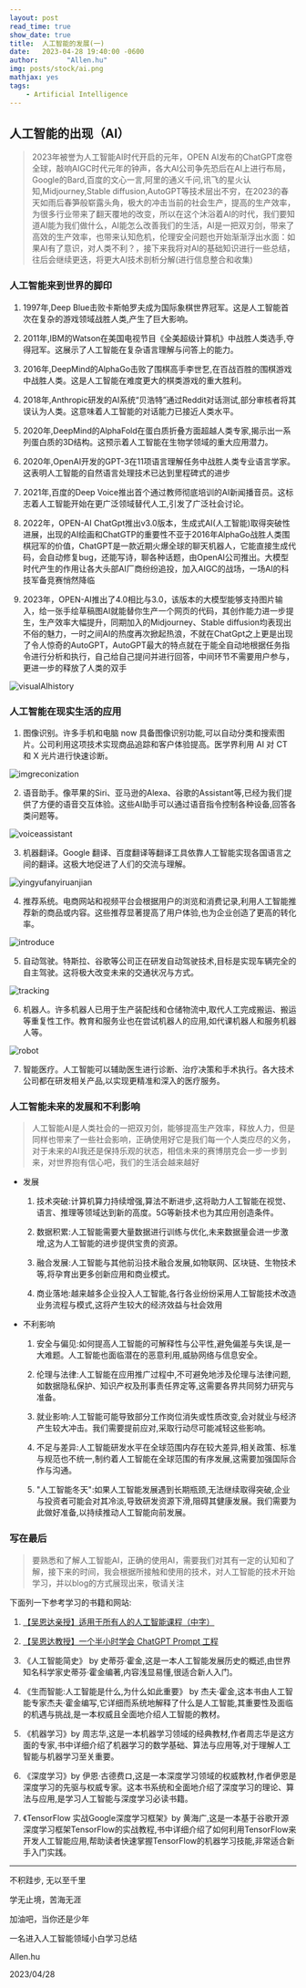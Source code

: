 ```yaml
---
layout: post
read_time: true
show_date: true
title:  人工智能的发展(一)
date:   2023-04-28 19:40:00 -0600
author:       "Allen.hu"
img: posts/stock/ai.png
mathjax: yes
tags:
    - Artificial Intelligence
---
```



## 人工智能的出现（AI）

> 2023年被誉为人工智能AI时代开启的元年，OPEN AI发布的ChatGPT席卷全球，敲响AIGC时代元年的钟声，各大AI公司争先恐后在AI上进行布局，Google的Bard,百度的文心一言,阿里的通义千问,讯飞的星火认知,Midjourney,Stable diffusion,AutoGPT等技术层出不穷，在2023的春天如雨后春笋般崭露头角，极大的冲击当前的社会生产，提高的生产效率，为很多行业带来了翻天覆地的改变，所以在这个沐浴着AI的时代，我们要知道AI能为我们做什么，AI能怎么改善我们的生活，AI是一把双刃剑，带来了高效的生产效率，也带来认知危机，伦理安全问题也开始渐渐浮出水面：如果AI有了意识，对人类不利？，接下来我将对AI的基础知识进行一些总结，往后会继续更迭，将更大AI技术剖析分解(进行信息整合和收集)


### 人工智能来到世界的脚印

1. 1997年,Deep Blue击败卡斯帕罗夫成为国际象棋世界冠军。这是人工智能首次在复杂的游戏领域战胜人类,产生了巨大影响。

2. 2011年,IBM的Watson在美国电视节目《全美超级计算机》中战胜人类选手,夺得冠军。这展示了人工智能在复杂语言理解与问答上的能力。

3. 2016年,DeepMind的AlphaGo击败了围棋高手李世乭,在百战百胜的围棋游戏中战胜人类。这是人工智能在难度更大的棋类游戏的重大胜利。

4. 2018年,Anthropic研发的AI系统“贝浩特”通过Reddit对话测试,部分审核者将其误认为人类。这意味着人工智能的对话能力已接近人类水平。

5. 2020年,DeepMind的AlphaFold在蛋白质折叠方面超越人类专家,揭示出一系列蛋白质的3D结构。这预示着人工智能在生物学领域的重大应用潜力。

6. 2020年,OpenAI开发的GPT-3在11项语言理解任务中战胜人类专业语言学家。这表明人工智能的自然语言处理技术已达到里程碑式的进步

7. 2021年,百度的Deep Voice推出首个通过教师彻底培训的AI新闻播音员。这标志着人工智能开始在更广泛领域替代人工,引发了广泛社会讨论。

8. 2022年，OPEN-AI ChatGpt推出v3.0版本，生成式AI(人工智能)取得突破性进展，出现的AI绘画和ChatGTP的重要性不亚于2016年AlphaGo战胜人类围棋冠军的价值，ChatGPT是一款近期火爆全球的聊天机器人，它能直接生成代码，会自动修复bug，还能写诗，聊各种话题，由OpenAI公司推出。大模型时代产生的作用让各大头部AI厂商纷纷追投，加入AIGC的战场，一场AI的科技军备竞赛悄然降临

9. 2023年，OPEN-AI推出了4.0相比与3.0，该版本的大模型能够支持图片输入，给一张手绘草稿图AI就能替你生产一个网页的代码，其创作能力进一步提生，生产效率大幅提升，同期加入的Midjourney、Stable diffusion均表现出不俗的魅力，一时之间AI的热度再次掀起热浪，不就在ChatGpt之上更是出现了令人惊奇的AutoGPT，AutoGPT最大的特点就在于能全自动地根据任务指令进行分析和执行，自己给自己提问并进行回答，中间环节不需要用户参与，更进一步的释放了人类的双手

![visualAIhistory](../assets/img/posts/stock/visualhistoryofai.webp)

### 人工智能在现实生活的应用


1. 图像识别。许多手机和电脑 now 具备图像识别功能,可以自动分类和搜索图片。公司利用这项技术实现商品追踪和客户体验提高。医学界利用 AI 对 CT 和 X 光片进行快速诊断。

![imgreconization](../assets/img/posts/stock/img_reconization.jpg)

2. 语音助手。像苹果的Siri、亚马逊的Alexa、谷歌的Assistant等,已经为我们提供了方便的语音交互体验。这些AI助手可以通过语音指令控制各种设备,回答各类问题等。

![voiceassistant](../assets/img/posts/stock/voiceassistant.jpg)

3. 机器翻译。Google 翻译、百度翻译等翻译工具依靠人工智能实现各国语言之间的翻译。这极大地促进了人们的交流与理解。

![yingyufanyiruanjian](../assets/img/posts/stock/yingyufanyiruanjian.jpg)

4. 推荐系统。电商网站和视频平台会根据用户的浏览和消费记录,利用人工智能推荐新的商品或内容。这些推荐显著提高了用户体验,也为企业创造了更高的转化率。

![introduce](../assets/img/posts/stock/introduce.png)

5. 自动驾驶。特斯拉、谷歌等公司正在研发自动驾驶技术,目标是实现车辆完全的自主驾驶。这将极大改变未来的交通状况与方式。

![tracking](../assets/img/posts/stock/43fd-knqqqmv3268043.gif)

6. 机器人。许多机器人已用于生产装配线和仓储物流中,取代人工完成搬运、搬运等重复性工作。教育和服务业也在尝试机器人的应用,如代课机器人和服务机器人等。

![robot](../assets/img/posts/stock/robot.jpg)

7. 智能医疗。人工智能可以辅助医生进行诊断、治疗决策和手术执行。各大技术公司都在研发相关产品,以实现更精准和深入的医疗服务。


### 人工智能未来的发展和不利影响

>人工智能AI是人类社会的一把双刃剑，能够提高生产效率，释放人力，但是同样也带来了一些社会影响，正确使用好它是我们每一个人类应尽的义务，对于未来的AI我还是保持乐观的状态，相信未来的赛博朋克会一步一步到来，对世界抱有信心吧，我们的生活会越来越好

- 发展

    1. 技术突破:计算机算力持续增强,算法不断进步,这将助力人工智能在视觉、语言、推理等领域达到新的高度。5G等新技术也为其应用创造条件。

    2. 数据积累:人工智能需要大量数据进行训练与优化,未来数据量会进一步激增,这为人工智能的进步提供宝贵的资源。

    3. 融合发展:人工智能与其他前沿技术融合发展,如物联网、区块链、生物技术等,将孕育出更多创新应用和商业模式。

    4. 商业落地:越来越多企业投入人工智能,各行各业纷纷采用人工智能技术改造业务流程与模式,这将产生较大的经济效益与社会效用


- 不利影响
    1. 安全与偏见:如何提高人工智能的可解释性与公平性,避免偏差与失误,是一大难题。人工智能也面临潜在的恶意利用,威胁网络与信息安全。

    2. 伦理与法律:人工智能在应用推广过程中,不可避免地涉及伦理与法律问题,如数据隐私保护、知识产权及刑事责任界定等,这需要各界共同努力研究与准备。

    3. 就业影响:人工智能可能导致部分工作岗位消失或性质改变,会对就业与经济产生较大冲击。我们需要提前应对,采取行动尽可能减轻这些影响。

    4. 不足与差异:人工智能研发水平在全球范围内存在较大差异,相关政策、标准与规范也不统一,制约着人工智能在全球范围的有序发展,这需要加强国际合作与沟通。

    5. "人工智能冬天":如果人工智能发展遇到长期瓶颈,无法继续取得突破,企业与投资者可能会对其冷淡,导致研发资源下滑,阻碍其健康发展。我们需要为此做好准备,以持续推动人工智能向前发展。


### 写在最后

>要熟悉和了解人工智能AI，正确的使用AI，需要我们对其有一定的认知和了解，接下来的时间，我会根据所接触和使用的技术，对人工智能的技术开始学习，并以blog的方式展现出来，敬请关注

下面列一下参考学习的书籍和网站:

1. [【吴恩达亲授】适用于所有人的人工智能课程（中字）](https://www.bilibili.com/video/av95146045/)

2. [【吴恩达教授】一个半小时学会 ChatGPT Prompt 工程](https://www.deeplearning.ai/short-courses/chatgpt-prompt-engineering-for-developers/)

3. 《人工智能简史》 by 史蒂芬·霍金,这是一本人工智能发展历史的概述,由世界知名科学家史蒂芬·霍金编著,内容浅显易懂,很适合新人入门。

4. 《生而智能:人工智能是什么,为什么如此重要》 by 杰夫·霍金,这本书由人工智能专家杰夫·霍金编写,它详细而系统地解释了什么是人工智能,其重要性及面临的机遇与挑战,是一本权威且全面地介绍人工智能的教材。

5. 《机器学习》by 周志华,这是一本机器学习领域的经典教材,作者周志华是这方面的专家,书中详细介绍了机器学习的数学基础、算法与应用等,对于理解人工智能与机器学习至关重要。

6. 《深度学习》by 伊恩·古德费ロ,这是一本深度学习领域的权威教材,作者伊恩是深度学习的先驱与权威专家。这本书系统和全面地介绍了深度学习的理论、算法与应用,是学习人工智能与深度学习必读书籍。

7. 《TensorFlow 实战Google深度学习框架》by 黄海广,这是一本基于谷歌开源深度学习框架TensorFlow的实战教程,书中详细介绍了如何利用TensorFlow来开发人工智能应用,帮助读者快速掌握TensorFlow的机器学习技能,非常适合新手入门实践。


---
不积跬步, 无以至千里

学无止境，苦海无涯

加油吧，当你还是少年

一名进入人工智能领域小白学习总结

Allen.hu

2023/04/28
